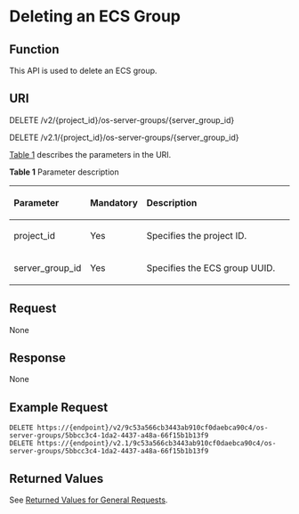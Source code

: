 # Deleting an ECS Group<a name="EN-US_TOPIC_0065817723"></a>

## Function<a name="en-us_topic_0057973160_section59750848"></a>

This API is used to delete an ECS group.

## URI<a name="en-us_topic_0057973160_section886720"></a>

DELETE /v2/\{project\_id\}/os-server-groups/\{server\_group\_id\}

DELETE /v2.1/\{project\_id\}/os-server-groups/\{server\_group\_id\}

[Table 1](#en-us_topic_0057973160_en-us_topic_0020212650_table62669527)  describes the parameters in the URI.

**Table  1**  Parameter description

<a name="en-us_topic_0057973160_en-us_topic_0020212650_table62669527"></a>
<table><thead align="left"><tr id="en-us_topic_0057973160_en-us_topic_0020212650_row33894570"><th class="cellrowborder" valign="top" width="17.358264173582644%" id="mcps1.2.4.1.1"><p id="p5187119"><a name="p5187119"></a><a name="p5187119"></a>Parameter</p>
</th>
<th class="cellrowborder" valign="top" width="17.548245175482453%" id="mcps1.2.4.1.2"><p id="p17503500"><a name="p17503500"></a><a name="p17503500"></a>Mandatory</p>
</th>
<th class="cellrowborder" valign="top" width="65.09349065093491%" id="mcps1.2.4.1.3"><p id="p8497414"><a name="p8497414"></a><a name="p8497414"></a>Description</p>
</th>
</tr>
</thead>
<tbody><tr id="en-us_topic_0057973160_en-us_topic_0020212650_row8419032"><td class="cellrowborder" valign="top" width="17.358264173582644%" headers="mcps1.2.4.1.1 "><p id="en-us_topic_0057973160_en-us_topic_0020212650_p10852974"><a name="en-us_topic_0057973160_en-us_topic_0020212650_p10852974"></a><a name="en-us_topic_0057973160_en-us_topic_0020212650_p10852974"></a>project_id</p>
</td>
<td class="cellrowborder" valign="top" width="17.548245175482453%" headers="mcps1.2.4.1.2 "><p id="en-us_topic_0057973160_en-us_topic_0020212650_p6675738"><a name="en-us_topic_0057973160_en-us_topic_0020212650_p6675738"></a><a name="en-us_topic_0057973160_en-us_topic_0020212650_p6675738"></a>Yes</p>
</td>
<td class="cellrowborder" valign="top" width="65.09349065093491%" headers="mcps1.2.4.1.3 "><p id="p37593705"><a name="p37593705"></a><a name="p37593705"></a>Specifies the project ID.</p>
</td>
</tr>
<tr id="en-us_topic_0057973160_row1856062192319"><td class="cellrowborder" valign="top" width="17.358264173582644%" headers="mcps1.2.4.1.1 "><p id="en-us_topic_0057973160_p16560926238"><a name="en-us_topic_0057973160_p16560926238"></a><a name="en-us_topic_0057973160_p16560926238"></a>server_group_id</p>
</td>
<td class="cellrowborder" valign="top" width="17.548245175482453%" headers="mcps1.2.4.1.2 "><p id="en-us_topic_0057973160_p5560326232"><a name="en-us_topic_0057973160_p5560326232"></a><a name="en-us_topic_0057973160_p5560326232"></a>Yes</p>
</td>
<td class="cellrowborder" valign="top" width="65.09349065093491%" headers="mcps1.2.4.1.3 "><p id="en-us_topic_0057973160_p94577242237"><a name="en-us_topic_0057973160_p94577242237"></a><a name="en-us_topic_0057973160_p94577242237"></a>Specifies the ECS group UUID.</p>
</td>
</tr>
</tbody>
</table>

## Request<a name="section8486123205213"></a>

None

## Response<a name="section164423895218"></a>

None

## Example Request<a name="en-us_topic_0057973160_section15049613"></a>

```
DELETE https://{endpoint}/v2/9c53a566cb3443ab910cf0daebca90c4/os-server-groups/5bbcc3c4-1da2-4437-a48a-66f15b1b13f9
DELETE https://{endpoint}/v2.1/9c53a566cb3443ab910cf0daebca90c4/os-server-groups/5bbcc3c4-1da2-4437-a48a-66f15b1b13f9
```

## Returned Values<a name="en-us_topic_0057973160_section11059103"></a>

See  [Returned Values for General Requests](returned-values-for-general-requests.md).

